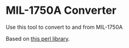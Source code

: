 # MIL-1750A Converter
Use this tool to convert to and from MIL-1750A

Based on [this perl library](https://metacpan.org/release/JTCLARKE/Convert-MIL1750A-0.1/source).


